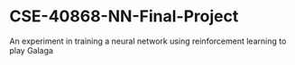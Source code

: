 # CSE-40868-NN-Final-Project
An experiment in training a neural network using reinforcement learning to play Galaga
